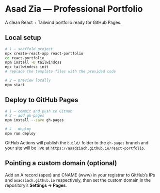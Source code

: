 # Asad Zia — Professional Portfolio

A clean React + Tailwind portfolio ready for GitHub Pages.

## Local setup
```bash
# 1 – scaffold project
npx create-react-app react-portfolio
cd react-portfolio
npm install -D tailwindcss
npx tailwindcss init
# replace the template files with the provided code

# 2 – preview locally
npm start
```

## Deploy to GitHub Pages
```bash
# 1 – commit and push to GitHub
# 2 – add gh‑pages
npm install --save gh-pages

# 4 – deploy
npm run deploy
```
GitHub Actions will publish the `build/` folder to the `gh-pages` branch and your
site will be live at `https://asadziach.github.io/react-portfolio`.

## Pointing a custom domain (optional)
Add an A record (apex) and CNAME (www) in your registrar to GitHub’s IPs
and `asadziach.github.io` respectively, then set the custom domain in the
repository’s **Settings → Pages**.